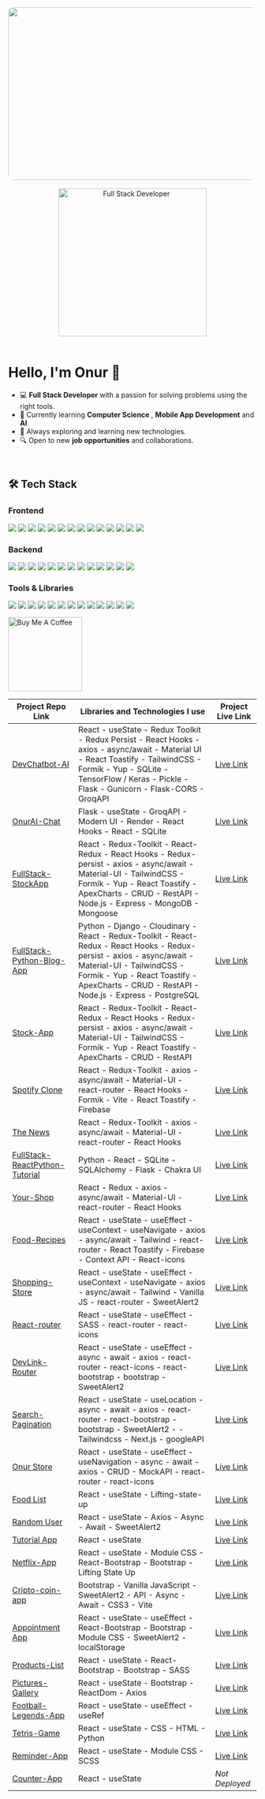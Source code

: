       

                                          
                                                         
<div align="center">
<picture>   <img src="https://github.com/user-attachments/assets/0ce7f6f7-2c44-4c78-a9fb-64cd5e641689" 
                  height = "350px"
                  width= "550px"
                  style="clip-path: inset(0 round 10px);"
                  /> 
</picture>
</div>
<br>
<div align="center">
  <img src="https://img.shields.io/badge/-Full%20Stack%20Developer-4A90E2?style=flat&logo=code&logoColor=white" 
       alt="Full Stack Developer" width="300px" />
</div>

<br>

# Hello, I'm Onur 👋

- 💻 **Full Stack Developer** with a passion for solving problems using the right tools.
- 🌱 Currently learning **Computer Science** , **Mobile App Development** and **AI**
- 🚀 Always exploring and learning new technologies.
- 🔍 Open to new **job opportunities** and collaborations.
  
<br>  

## 🛠️ Tech Stack

### Frontend  
<p align="left">
  <img src="https://img.shields.io/badge/-HTML5-E34F26?style=flat&logo=html5&logoColor=white" />
  <img src="https://img.shields.io/badge/-CSS3-1572B6?style=flat&logo=css3&logoColor=white" />
  <img src="https://img.shields.io/badge/-JavaScript-F7DF1E?style=flat&logo=javascript&logoColor=black" />
  <img src="https://img.shields.io/badge/-React-61DAFB?style=flat&logo=react&logoColor=black" />
  <img src="https://img.shields.io/badge/-Angular-DD0031?style=flat&logo=angular&logoColor=white" />
  <img src="https://img.shields.io/badge/-Bootstrap-7952B3?style=flat&logo=bootstrap&logoColor=white" />
  <img src="https://img.shields.io/badge/-Sass-CC6699?style=flat&logo=sass&logoColor=white" />
  <img src="https://img.shields.io/badge/-TypeScript-3178C6?style=flat&logo=typescript&logoColor=white" />
  <img src="https://img.shields.io/badge/-Vue.js-4FC08D?style=flat&logo=vue.js&logoColor=white" />
  <img src="https://img.shields.io/badge/-Redux-764ABC?style=flat&logo=redux&logoColor=white" />
  <img src="https://img.shields.io/badge/-Tailwind%20CSS-06B6D4?style=flat&logo=tailwind-css&logoColor=white" />
  <img src="https://img.shields.io/badge/-Next.js-000000?style=flat&logo=next.js&logoColor=white" />
  <img src="https://img.shields.io/badge/-Gatsby-663399?style=flat&logo=gatsby&logoColor=white" />
  <img src="https://img.shields.io/badge/-Styled%20Components-DB7093?style=flat&logo=styled-components&logoColor=white" />
</p>

### Backend  
<p align="left">
  <img src="https://img.shields.io/badge/-Node.js-339933?style=flat&logo=node.js&logoColor=white" />
  <img src="https://img.shields.io/badge/-Express-000000?style=flat&logo=express&logoColor=white" />
  <img src="https://img.shields.io/badge/-Python-3776AB?style=flat&logo=python&logoColor=white" />
  <img src="https://img.shields.io/badge/-Django-092E20?style=flat&logo=django&logoColor=white" />
  <img src="https://img.shields.io/badge/-MongoDB-47A248?style=flat&logo=mongodb&logoColor=white" />
  <img src="https://img.shields.io/badge/-GraphQL-E10098?style=flat&logo=graphql&logoColor=white" />
  <img src="https://img.shields.io/badge/-Flask-000000?style=flat&logo=flask&logoColor=white" />
  <img src="https://img.shields.io/badge/-Spring%20Boot-6DB33F?style=flat&logo=spring-boot&logoColor=white" />
  <img src="https://img.shields.io/badge/-Ruby%20on%20Rails-CC0000?style=flat&logo=ruby-on-rails&logoColor=white" />
  <img src="https://img.shields.io/badge/-MySQL-4479A1?style=flat&logo=mysql&logoColor=white" />
  <img src="https://img.shields.io/badge/-PostgreSQL-336791?style=flat&logo=postgresql&logoColor=white" />
  <img src="https://img.shields.io/badge/-Redis-DC382D?style=flat&logo=redis&logoColor=white" />
  <img src="https://img.shields.io/badge/-Kafka-231F20?style=flat&logo=apache-kafka&logoColor=white" />
</p>

### Tools & Libraries  
<p align="left">
  <img src="https://img.shields.io/badge/-Git-F05032?style=flat&logo=git&logoColor=white" />
  <img src="https://img.shields.io/badge/-Docker-2496ED?style=flat&logo=docker&logoColor=white" />
  <img src="https://img.shields.io/badge/-Webpack-8DD6F9?style=flat&logo=webpack&logoColor=black" />
  <img src="https://img.shields.io/badge/-NPM-CB3837?style=flat&logo=npm&logoColor=white" />
  <img src="https://img.shields.io/badge/-Jest-C21325?style=flat&logo=jest&logoColor=white" />
  <img src="https://img.shields.io/badge/-Yarn-2C8EBB?style=flat&logo=yarn&logoColor=white" />
  <img src="https://img.shields.io/badge/-ESLint-4B32C3?style=flat&logo=eslint&logoColor=white" />
  <img src="https://img.shields.io/badge/-Prettier-F7B93E?style=flat&logo=prettier&logoColor=white" />
  <img src="https://img.shields.io/badge/-Babel-F9DC3E?style=flat&logo=babel&logoColor=black" />
  <img src="https://img.shields.io/badge/-Jenkins-D24939?style=flat&logo=jenkins&logoColor=white" />
  <img src="https://img.shields.io/badge/-Kubernetes-326CE5?style=flat&logo=kubernetes&logoColor=white" />
  <img src="https://img.shields.io/badge/-Postman-FF6C37?style=flat&logo=postman&logoColor=white" />
  <img src="https://img.shields.io/badge/-Vite-646CFF?style=flat&logo=vite&logoColor=white" />
</p>

<a href="https://www.buymeacoffee.com/your_username" target="_blank"><img src="https://cdn.buymeacoffee.com/buttons/v2/default-red.png" alt="Buy Me A Coffee" width="150" ></a>


| Project Repo Link | Libraries and Technologies I use | Project Live Link |
|-------------------|----------------------------------|-------------------|
| [DevChatbot-AI](https://github.com/kapucuonur/DevChatbot-AI/tree/main) | React - useState - Redux Toolkit - Redux Persist - React Hooks - axios - async/await - Material UI - React Toastify - TailwindCSS - Formik - Yup - SQLite - TensorFlow / Keras - Pickle - Flask - Gunicorn - Flask-CORS - GroqAPI | [Live Link](https://devchatbot-ai.onrender.com/) |
| [OnurAI-Chat](https://github.com/kapucuonur/OnurAI-Chat) | Flask - useState - GroqAPI - Modern UI - Render - React Hooks - React - SQLite | [Live Link](https://onurai-chat.onrender.com/) |
| [FullStack-StockApp](https://github.com/kapucuonur/FullStack_StockApp) | React - Redux-Toolkit - React-Redux - React Hooks - Redux-persist - axios - async/await - Material-UI - TailwindCSS - Formik - Yup - React Toastify - ApexCharts - CRUD - RestAPI - Node.js - Express - MongoDB - Mongoose | [Live Link](https://fullstack-stockapp-wfdx.onrender.com/) |
| [FullStack-Python-Blog-App](https://github.com/kapucuonur/Blog_App_Python) | Python - Django - Cloudinary - React - Redux-Toolkit - React-Redux - React Hooks - Redux-persist - axios - async/await - Material-UI - TailwindCSS - Formik - Yup - React Toastify - ApexCharts - CRUD - RestAPI - Node.js - Express - PostgreSQL | [Live Link](https://blog-app-python-2s96.onrender.com) |
| [Stock-App](https://github.com/kapucuonur/stock-app) | React - Redux-Toolkit - React-Redux - React Hooks - Redux-persist - axios - async/await - Material-UI - TailwindCSS - Formik - Yup - React Toastify - ApexCharts - CRUD - RestAPI | [Live Link](https://stock-qg9tfa1ph-kapucuonurs-projects.vercel.app/) |
| [Spotify Clone](https://github.com/kapucuonur/Spotify-Clone) | React - Redux-Toolkit - axios - async/await - Material-UI - react-router - React Hooks - Formik - Vite - React Toastify - Firebase | [Live Link](https://spotify-clone-nwg43xbur-kapucuonurs-projects.vercel.app/) |
| [The News](https://github.com/kapucuonur/redux-toolkit-thenews) | React - Redux-Toolkit - axios - async/await - Material-UI - react-router - React Hooks | [Live Link](https://redux-toolkit-thenews-1.onrender.com) |
| [FullStack-ReactPython-Tutorial](https://github.com/kapucuonur/React-Python-Tutorial) | Python - React - SQLite - SQLAlchemy - Flask - Chakra UI | [Live Link](https://react-python-tutorial-ezkn.onrender.com/) |
| [Your-Shop](https://github.com/kapucuonur/Your-Shop) | React - Redux - axios - async/await - Material-UI - react-router - React Hooks | [Live Link](https://your-shop-7by1.onrender.com/) |
| [Food-Recipes](https://github.com/kapucuonur/Food-Recipes) | React - useState - useEffect - useContext - useNavigate - axios - async/await - Tailwind - react-router - React Toastify - Firebase - Context API - React-icons | [Live Link](https://food-recipes-5hmm.onrender.com/) |
| [Shopping-Store](https://github.com/kapucuonur/Shopping-Store) | React - useState - useEffect - useContext - useNavigate - axios - async/await - Tailwind - Vanilla JS - react-router - SweetAlert2 | [Live Link](https://storied-pasca-024fe8.netlify.app/) |
| [React-router](https://github.com/kapucuonur/React-Router) | React - useState - useEffect - SASS - react-router - react-icons | [Live Link](https://bright-dodol-01b322.netlify.app/) |
| [DevLink-Router](https://github.com/kapucuonur/DevLink-Router) | React - useState - useEffect - async - await - axios - react-router - react-icons - react-bootstrap - bootstrap - SweetAlert2 | [Live Link](https://devlink-router.onrender.com/) |
| [Search-Pagination](https://github.com/kapucuonur/google-clone) | React - useState - useLocation - async - await - axios - react-router - react-bootstrap - bootstrap - SweetAlert2 - - Tailwindcss - Next.js - googleAPI | [Live Link](https://google-clone-one-sigma.vercel.app/) |
| [Onur Store](https://github.com/kapucuonur/Onur-Store) | React - useState - useEffect - useNavigation - async - await - axios - CRUD - MockAPI - react-router - react-icons | [Live Link](https://onur-store-ltugr59wh-kapucuonurs-projects.vercel.app/) |
| [Food List](https://github.com/kapucuonur/food-list) | React - useState - Lifting-state-up | [Live Link](https://dulcet-piroshki-9a2a9e.netlify.app/) |
| [Random User](https://github.com/kapucuonur/Ramdon-User) | React - useState - Axios - Async - Await - SweetAlert2 | [Live Link](https://ramdon-user-jnyoyr37k-kapucuonurs-projects.vercel.app/) |
| [Tutorial App](https://github.com/kapucuonur/tutorial-app) | React - useState | [Live Link](https://tutorial-kzpy8h6dl-kapucuonurs-projects.vercel.app/) |
| [Netflix-App](https://github.com/kapucuonur/netflix-app) | React - useState - Module CSS - React-Bootstrap - Bootstrap - Lifting State Up | [Live Link](https://netflix-app-rust.vercel.app/) |
| [Cripto-coin-app](https://github.com/kapucuonur/cripto-coin-app) | Bootstrap - Vanilla JavaScript - SweetAlert2 - API - Async - Await - CSS3 - Vite | [Live Link](https://silly-naiad-92ff9e.netlify.app/) |
| [Appointment App](https://github.com/kapucuonur/appointment-app) | React - useState - useEffect - React-Bootstrap - Bootstrap - Module CSS - SweetAlert2 - localStorage | [Live Link](https://appointment-lthi0maps-kapucuonurs-projects.vercel.app/) |
| [Products-List](https://github.com/kapucuonur/Products-List) | React - useState - React-Bootstrap - Bootstrap - SASS | [Live Link](https://products-list-jqd0l8fq8-kapucuonurs-projects.vercel.app/) |
| [Pictures-Gallery](https://github.com/kapucuonur/pictures-gallery) | React - useState - Bootstrap - ReactDom - Axios | [Live Link](https://pictures-gallery-fvdn1zejg-kapucuonurs-projects.vercel.app/) |
| [Football-Legends-App](https://github.com/kapucuonur/Football_Legends) | React - useState - useEffect - useRef | [Live Link](https://footballegends.netlify.app/) |
| [Tetris-Game](https://github.com/kapucuonur/tetris-game) | React - useState - CSS - HTML - Python | [Live Link](https://tetris-game-3bln.onrender.com) |
| [Reminder-App](https://github.com/kapucuonur/Reminder-App) | React - useState - Module CSS - SCSS | [Live Link](https://fanciful-bavarois-6ec443.netlify.app/) |
| [Counter-App](https://github.com/kapucuonur/Counter-App) | React - useState | *Not Deployed* |



